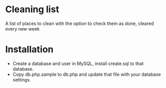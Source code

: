Cleaning list
=========

A list of places to clean with the option to check them as done, cleared every new week

Installation
============
* Create a database and user in MySQL, install create.sql to that database.
* Copy db.php.sample to db.php and update that file with your database settings.
